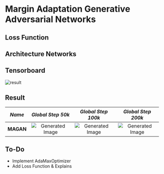 # Margin Adaptation Generative Adversarial Networks

## Loss Function


## Architecture Networks


## Tensorboard

![result](https://github.com/kozistr/Awesome-GANs/blob/master/MAGAN/magan_tb.png)

## Result

*Name* | *Global Step 50k* | *Global Step 100k* | *Global Step 200k*
:---: | :---: | :---: | :---:
**MAGAN**     | ![Generated Image](https://github.com/kozistr/Awesome-GANs/blob/master/MAGAN/gen_img/train_00050000.png) | ![Generated Image](https://github.com/kozistr/Awesome-GANs/blob/master/MAGAN/gen_img/train_00100000.png) | ![Generated Image](https://github.com/kozistr/Awesome-GANs/blob/master/MAGAN/gen_img/train_00200000.png)

## To-Do
* Implement AdaMaxOptimizer
* Add Loss Function & Explains 